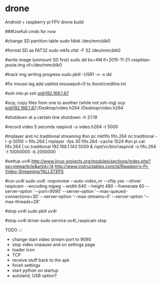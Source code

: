 # drone
Android + raspberry pi FPV drone build

###Usefull cmds for now

#change SD partition table
sudo fdisk /dev/mmcblk0

#format SD as FAT32
sudo mkfs.vfat -F 32 /dev/mmcblk0

#write image (unmount SD first)
sudo dd bs=4M if=2015-11-21-raspbian-jessie.img of=/dev/mmcblk0

#track img writing progress
sudo pkill -USR1 -n -x dd

#fix mouse lag
add usbhid.mousepoll=0
to /boot/cmdline.txt

#ssh into pi
ssh pi@192.168.1.87

#scp, copy files from one to another (while not ssh-ing)
scp pi@192.168.1.87:/Desktop/video.h264 /Desktop/video.h264

#shutdown at a certain tine
shutdown -h 21:19

#record video 5 seconds
raspivid -o video.h264 -t 5000

#mplayer and nc.traditional streaming
#on pc
mkfifo fifo.264
nc.traditional -l -p 5000 > fifo.264 | mplayer -fps 30 fifo.264 -cache 1024
#on pi
cat fifo.264 | nc.traditional 192.168.1.143 5000 & /opt/vc/bin/raspivid -o fifo.264 -t 10000000 -b 2000000

#settup uv4l
http://www.linux-projects.org/modules/sections/index.php?op=viewarticle&artid=14
http://www.instructables.com/id/Raspberry-Pi-Video-Streaming/?ALLSTEPS

#run uv4l
sudo uv4l -nopreview --auto-video_nr --vflip yes --driver raspicam --encoding mjpeg --width 640 --height 480 --framerate 60 --server-option '--port=9090' --server-option '--max-queued-connections=30' --server-option '--max-streams=5' --server-option '--max-threads=29'

#stop uv4l
sudo pkill uv4l

#stop uv4l driver
sudo service uv4l_raspicam stop



TODO ::: 
- change start video stream port to 9090
- stop video onpause and on settings page
- loader icon
- TCP
- receive stuff back to the apk
- finish settings
- start python on startup
- autoland, USB option?
